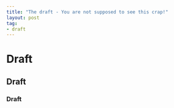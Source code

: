 ```yaml
---
title: "The draft - You are not supposed to see this crap!"
layout: post
tag:
- draft
---
```


# Draft
## Draft
### Draft